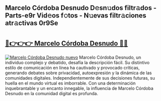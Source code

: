 ## Marcelo Córdoba Desnudo D𝚎sn𝚞dos filtr𝚊dos - Parts-e9r Vid𝚎os f𝚘tos - N𝚞evas filtr𝚊ciones atr𝚊ctivas 0r9Se

# <h2><a href="http://mb2ho0.tromn.icu/?c=Marcelo+C%c3%b3rdoba+Desnudo">🔗👉👉👉 Marcelo Córdoba Desnudo 🔗🔗</a></h2>

[![Marcelo Córdoba Desnudo nuevo](https://i.imgur.com/pEAQMta.gif)](http://mb2ho0.tromn.icu/?c=Marcelo+C%c3%b3rdoba+Desnudo)
Marcelo Córdoba Desnudo, un individuo complejo y debatido, desafía la descripción fácil. Su distintivo estilo de comunicación en línea ha cautivado y provocado críticas, generando debates sobre privacidad, autoexpresión y la dinámica de las comunidades digitales. Independientemente de sus decisiones futuras, su huella en el mundo virtual es imborrable. Con una determinación inquebrantable y un encanto innegable, la influencia de Marcelo Córdoba Desnudo en la comunidad digital es profunda.
